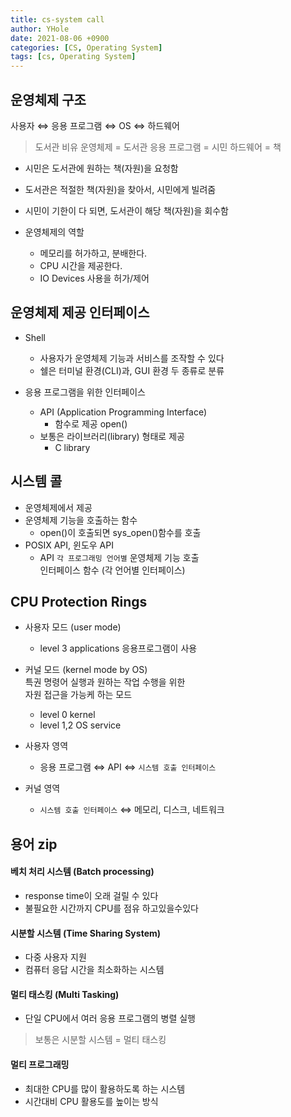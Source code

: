 ```yaml
---
title: cs-system call
author: YHole
date: 2021-08-06 +0900
categories: [CS, Operating System]
tags: [cs, Operating System]
---
```


## 운영체제 구조

사용자 ⇔ 응용 프로그램 ⇔ OS ⇔ 하드웨어

> 도서관 비유
> 운영체제 = 도서관
> 응용 프로그램 = 시민
> 하드웨어 = 책

  - 시민은 도서관에 원하는 책(자원)을 요청함
  - 도서관은 적절한 책(자원)을 찾아서, 시민에게 빌려줌
  - 시민이 기한이 다 되면, 도서관이 해당 책(자원)을 회수함

- 운영체제의 역할
  - 메모리를 허가하고, 분배한다.
  - CPU 시간을 제공한다.
  - IO Devices 사용을 허가/제어

## 운영체제 제공 인터페이스

- Shell
  - 사용자가 운영체제 기능과 서비스를 조작할 수 있다
  - 쉘은 터미널 환경(CLI)과, GUI 환경 두 종류로 분류

- 응용 프로그램을 위한 인터페이스
  - API (Application Programming Interface)
    - 함수로 제공 open()
  - 보통은 라이브러리(library) 형태로 제공
    - C library

## 시스템 콜

- 운영체제에서 제공
- 운영체제 기능을 호출하는 함수
  - open()이 호출되면 sys_open()함수를 호출
- POSIX API, 윈도우 API
  - API `각 프로그래밍 언어별` 운영체제 기능 호출  
  인터페이스 함수 (각 언어별 인터페이스)

## CPU Protection Rings

- 사용자 모드 (user mode)
  - level 3 applications 응용프로그램이 사용
- 커널 모드 (kernel mode by OS)  
특권 명령어 실행과 원하는 작업 수행을 위한  
자원 접근을 가능케 하는 모드
  - level 0 kernel
  - level 1,2 OS service

- 사용자 영역
  - 응용 프로그램 ⇔ API  ⇔  `시스템 호출 인터페이스`
- 커널 영역
  - `시스템 호출 인터페이스` ⇔ 메모리, 디스크, 네트워크


## 용어 zip

#### 베치 처리 시스템 (Batch processing)
  - response time이 오래 걸릴 수 있다
  - 불필요한 시간까지 CPU를 점유 하고있을수있다

#### 시분할 시스템 (Time Sharing System)
  - 다중 사용자 지원
  - 컴퓨터 응답 시간을 최소화하는 시스템

#### 멀티 태스킹 (Multi Tasking)
  - 단일 CPU에서 여러 응용 프로그램의 병렬 실행

> 보통은 시분할 시스템 = 멀티 태스킹

#### 멀티 프로그래밍
  - 최대한 CPU를 많이 활용하도록 하는 시스템 
  - 시간대비 CPU 활용도를 높이는 방식
